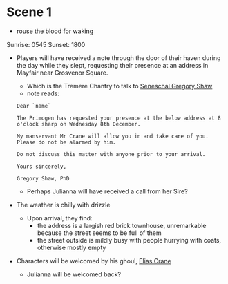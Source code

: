 # Scene 1

* rouse the blood for waking

Sunrise: 0545
Sunset: 1800

* Players will have received a note through the door of their haven during the day while they slept, requesting their presence at an address in Mayfair near Grosvenor Square.
    * Which is the Tremere Chantry to talk to [Seneschal Gregory Shaw ](../3-characters/seneschal-gregory-shaw.md)
    * note reads:

    ```
    Dear `name`

    The Primogen has requested your presence at the below address at 8 o'clock sharp on Wednesday 8th December.

    My manservant Mr Crane will allow you in and take care of you. Please do not be alarmed by him.

    Do not discuss this matter with anyone prior to your arrival.

    Yours sincerely,

    Gregory Shaw, PhD
    ```

  * Perhaps Julianna will have received a call from her Sire?

* The weather is chilly with drizzle
  * Upon arrival, they find:
    * the address is a largish red brick townhouse, unremarkable because the street seems to be full of them
    * the street outside is mildly busy with people hurrying with coats, otherwise mostly empty

* Characters will be welcomed by his ghoul, [Elias Crane](../3-characters/ghoul-elias-crane)
  * Julianna will be welcomed back?


